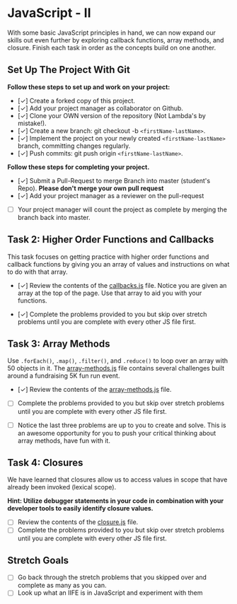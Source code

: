 
# JavaScript - II

With some basic JavaScript principles in hand, we can now expand our skills out even further by exploring callback functions, array methods, and closure.  Finish each task in order as the concepts build on one another.

## Set Up The Project With Git

**Follow these steps to set up and work on your project:**

* [✓] Create a forked copy of this project.
* [✓] Add your project manager as collaborator on Github.
* [✓] Clone your OWN version of the repository (Not Lambda's by mistake!).
* [✓] Create a new branch: git checkout -b `<firstName-lastName>`.
* [✓] Implement the project on your newly created `<firstName-lastName>` branch, committing changes regularly.
* [✓] Push commits: git push origin `<firstName-lastName>`.

**Follow these steps for completing your project.**

* [✓] Submit a Pull-Request to merge <firstName-lastName> Branch into master (student's  Repo). **Please don't merge your own pull request**
* [✓] Add your project manager as a reviewer on the pull-request
* [ ] Your project manager will count the project as complete by merging the branch back into master.

## Task 2: Higher Order Functions and Callbacks

This task focuses on getting practice with higher order functions and callback functions by giving you an array of values and instructions on what to do with that array.

* [✓] Review the contents of the [callbacks.js](assignments/callbacks.js) file.  Notice you are given an array at the top of the page.  Use that array to aid you with your functions.

* [✓] Complete the problems provided to you but skip over stretch problems until you are complete with every other JS file first.

## Task 3: Array Methods

Use `.forEach()`, `.map()`, `.filter()`, and `.reduce()` to loop over an array with 50 objects in it. The [array-methods.js](assignments/array-methods.js) file contains several challenges built around a fundraising 5K fun run event.

* [✓] Review the contents of the [array-methods.js](assignments/array-methods.js) file.  

* [ ] Complete the problems provided to you but skip over stretch problems until you are complete with every other JS file first.

* [ ] Notice the last three problems are up to you to create and solve.  This is an awesome opportunity for you to push your critical thinking about array methods, have fun with it.

## Task 4: Closures

We have learned that closures allow us to access values in scope that have already been invoked (lexical scope).  

**Hint: Utilize debugger statements in your code in combination with your developer tools to easily identify closure values.**

* [ ] Review the contents of the [closure.js](assignments/closure.js) file.  
* [ ] Complete the problems provided to you but skip over stretch problems until you are complete with every other JS file first.

## Stretch Goals

* [ ] Go back through the stretch problems that you skipped over and complete as many as you can.
* [ ] Look up what an IIFE is in JavaScript and experiment with them